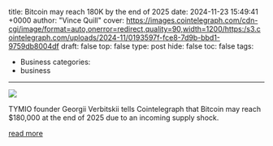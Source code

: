 title: Bitcoin may reach 180K by the end of 2025
date: 2024-11-23 15:49:41 +0000
author: "Vince Quill"
cover: https://images.cointelegraph.com/cdn-cgi/image/format=auto,onerror=redirect,quality=90,width=1200/https:/s3.cointelegraph.com/uploads/2024-11/0193597f-fce8-7d9b-bbd1-9759db8004df
draft: false
top: false
type: post
hide: false
toc: false
tags:
  - Business
categories:
  - business
---

![](https://images.cointelegraph.com/cdn-cgi/image/format=auto,onerror=redirect,quality=90,width=1200/https:/s3.cointelegraph.com/uploads/2024-11/0193597f-fce8-7d9b-bbd1-9759db8004df)

TYMIO founder Georgii Verbitskii tells Cointelegraph that Bitcoin may reach $180,000 at the end of 2025 due to an incoming supply shock.

[read more](https://cointelegraph.com/news/bitcoin-may-reach-180-k-end-2025-tymio-founder)
